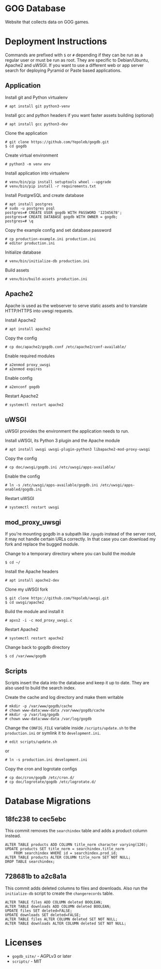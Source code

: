# GOG Database

Website that collects data on GOG games.

# Deployment Instructions

Commands are prefixed with `$` or `#` depending if they can be run as a regular
user or must be run as root. They are specific to Debian/Ubuntu, Apache2 and
uWSGI. If you want to use a different web or app server search for deploying
Pyramid or Paste based applications.

## Application

Install git and Python virtualenv

    # apt install git python3-venv

Install gcc and python headers if you want faster assets building (optional)

    # apt install gcc python3-dev

Clone the application

    # git clone https://github.com/Yepoleb/gogdb.git
    $ cd gogdb

Create virtual environment

    # python3 -m venv env

Install application into virtualenv

    # venv/bin/pip install setuptools wheel --upgrade
    # venv/bin/pip install -r requirements.txt

Install PostgreSQL and create database

    # apt install postgres
    # sudo -u postgres psql
    postgres=# CREATE USER gogdb WITH PASSWORD '12345678';
    postgres=# CREATE DATABASE gogdb WITH OWNER = gogdb;
    postgres=# \q

Copy the example config and set database password

    # cp production-example.ini production.ini
    # editor production.ini

Initialize database

    # venv/bin/initialize-db production.ini

Build assets

    # venv/bin/build-assets production.ini

## Apache2

Apache is used as the webserver to serve static assets and to translate
HTTP/HTTPS into uwsgi requests.

Install Apache2

    # apt install apache2

Copy the config

    # cp doc/apache2/gogdb.conf /etc/apache2/conf-available/

Enable required modules

    # a2enmod proxy_uwsgi
    # a2enmod expires

Enable config

    # a2enconf gogdb

Restart Apache2

    # systemctl restart apache2

## uWSGI

uWSGI provides the environment the application needs to run.

Install uWSGI, its Python 3 plugin and the Apache module

    # apt install uwsgi uwsgi-plugin-python3 libapache2-mod-proxy-uwsgi

Copy the config

    # cp doc/uwsgi/gogdb.ini /etc/uwsgi/apps-available/

Enable the config

    # ln -s /etc/uwsgi/apps-available/gogdb.ini /etc/uwsgi/apps-enabled/gogdb.ini

Restart uWSGI

    # systemctl restart uwsgi

## mod_proxy_uwsgi

If you're mounting gogdb in a subpath like `/gogdb` instead of the server root,
it may not handle certain URLs correctly. In that case you can download my fork
and replace the bugged module.

Change to a temporary directory where you can build the module

    $ cd ~/

Install the Apache headers

    # apt install apache2-dev

Clone my uWSGI fork

    $ git clone https://github.com/Yepoleb/uwsgi.git
    $ cd uwsgi/apache2

Build the module and install it

    # apxs2 -i -c mod_proxy_uwsgi.c

Restart Apache2

    # systemctl restart apache2

Change back to gogdb directory

    $ cd /var/www/gogdb

## Scripts

Scripts insert the data into the database and keep it up to date. They are
also used to build the search index.

Create the cache and log directory and make them writable

    # mkdir -p /var/www/gogdb/cache
    # chown www-data:www-data /var/www/gogdb/cache
    # mkdir -p /var/log/gogdb
    # chown www-data:www-data /var/log/gogdb

Change the `CONFIG_FILE` variable inside `/scripts/update.sh` to the
`production.ini` or symlink it to `development.ini`.

    # edit scripts/update.sh

or

    # ln -s production.ini development.ini

Copy the cron and logrotate configs

    # cp doc/cron/gogdb /etc/cron.d/
    # cp doc/logrotate/gogdb /etc/logrotate.d/

# Database Migrations

## 18fc238 to cec5ebc

This commit removes the `searchindex` table and adds a product column instead.

    ALTER TABLE products ADD COLUMN title_norm character varying(120);
    UPDATE products SET title_norm = searchindex.title_norm
        FROM searchindex WHERE id = searchindex.prod_id;
    ALTER TABLE products ALTER COLUMN title_norm SET NOT NULL;
    DROP TABLE searchindex;

## 728681b to a2c8a1a

This commit adds deleted columns to files and downloads. Also run the
`initialize-db` script to create the `changerecords` table.

    ALTER TABLE files ADD COLUMN deleted BOOLEAN;
    ALTER TABLE downloads ADD COLUMN deleted BOOLEAN;
    UPDATE files SET deleted=FALSE;
    UPDATE downloads SET deleted=FALSE;
    ALTER TABLE files ALTER COLUMN deleted SET NOT NULL;
    ALTER TABLE downloads ALTER COLUMN deleted SET NOT NULL;


# Licenses

* `gogdb_site/` - AGPLv3 or later
* `scripts/` - MIT

